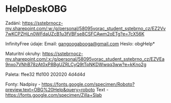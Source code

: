 # HelpDeskOBG

Zadání: https://sstebrnocz-my.sharepoint.com/:w:/g/personal/58095vorac_student_sstebrno_cz/EZ2Vv7wKCPZHjLn0WFdaUZcB1u3fVBFse8CSFCAwm2oETg?e=7cX56K

InfinityFree údaje:
  Email: gangoogabooga@gmail.com
  Heslo: obgHelp*

Maturitní okruhy: https://sstebrnocz-my.sharepoint.com/:x:/g/personal/58095vorac_student_sstebrno_cz/EZVEa9nxo7VNhB78zAt0xP8BgUZRLCyQ9tTpNKDWwqq3ww?e=kKno2g

Paleta:
  ffee32
  ffd100
  202020
  4d4d4d

Fonty:
  Nadpisy - https://fonts.google.com/specimen/Roboto?preview.text=OBG%20Help&query=roboto
  Text - https://fonts.google.com/specimen/Zilla+Slab
